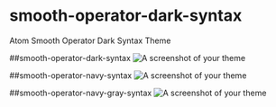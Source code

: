 # smooth-operator-dark-syntax
Atom Smooth Operator Dark Syntax Theme


##smooth-operator-dark-syntax
![A screenshot of your theme](https://lh3.googleusercontent.com/temMmYMO0ssvpAi3HlD-a2C34Pt5dSnuGO81KU43q0E=w665-h817-no)

##smooth-operator-navy-syntax
![A screenshot of your theme](https://lh3.googleusercontent.com/FNAFeUYHGZyGOwoeKGk8fKWomkwJoTiGiQ_c_FIe7yw=w659-h817-no)

##smooth-operator-navy-gray-syntax
![A screenshot of your theme](https://lh3.googleusercontent.com/ZhD_lw3EZ4fPMqGewg5IvH42ti_3sdwz6SxgVocgHjE=w667-h817-no)
